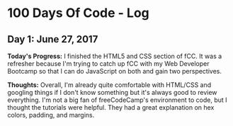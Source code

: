 # 100 Days Of Code - Log

## Day 1: June 27, 2017

**Today's Progress:** I finished the HTML5 and CSS section of fCC. It was a refresher because I'm trying to catch up fCC with my Web Developer Bootcamp so that I can do JavaScript on both and gain two perspectives.

**Thoughts:** Overall, I'm already quite comfortable with HTML/CSS and googling things if I don't know something but it's always good to review everything. I'm not a big fan of freeCodeCamp's environment to code, but I thought the tutorials were helpful. They had a great explanation on hex colors, padding, and margins. 
